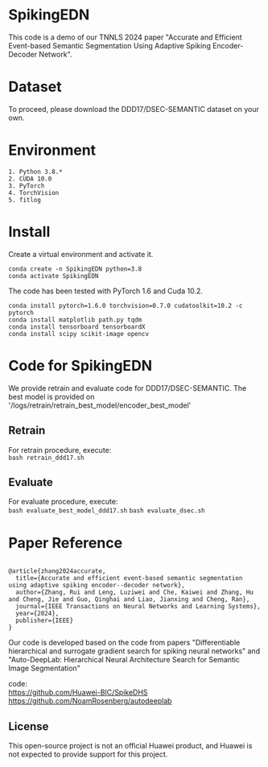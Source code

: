 # SpikingEDN
This code is a demo of our TNNLS 2024 paper "Accurate and Efficient Event-based Semantic Segmentation Using Adaptive Spiking Encoder-Decoder Network".

# Dataset
To proceed, please download the DDD17/DSEC-SEMANTIC dataset on your own.

# Environment
```
1. Python 3.8.*
2. CUDA 10.0
3. PyTorch 
4. TorchVision 
5. fitlog
```

# Install
Create a  virtual environment and activate it.
```shell
conda create -n SpikingEDN python=3.8
conda activate SpikingEDN
```
The code has been tested with PyTorch 1.6 and Cuda 10.2.
```shell
conda install pytorch=1.6.0 torchvision=0.7.0 cudatoolkit=10.2 -c pytorch
conda install matplotlib path.py tqdm
conda install tensorboard tensorboardX
conda install scipy scikit-image opencv
```

# Code for SpikingEDN
We provide retrain and evaluate code for DDD17/DSEC-SEMANTIC. The best model is provided on '/logs/retrain/retrain_best_model/encoder_best_model'

## Retrain
For retrain procedure, execute: \
  `bash retrain_ddd17.sh`

## Evaluate
For evaluate procedure, execute: \
  `bash evaluate_best_model_ddd17.sh`
  `bash evaluate_dsec.sh`

# Paper Reference
```

@article{zhang2024accurate,
  title={Accurate and efficient event-based semantic segmentation using adaptive spiking encoder--decoder network},
  author={Zhang, Rui and Leng, Luziwei and Che, Kaiwei and Zhang, Hu and Cheng, Jie and Guo, Qinghai and Liao, Jianxing and Cheng, Ran},
  journal={IEEE Transactions on Neural Networks and Learning Systems},
  year={2024},
  publisher={IEEE}
}

```

Our code is developed based on the code from papers "Differentiable hierarchical and surrogate gradient search for spiking neural networks" and "Auto-DeepLab: Hierarchical Neural Architecture Search for Semantic Image Segmentation"  

code:  
https://github.com/Huawei-BIC/SpikeDHS
https://github.com/NoamRosenberg/autodeeplab  


## License
This open-source project is not an official Huawei product, and Huawei is not expected to provide support for this project.